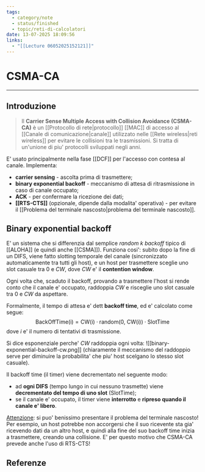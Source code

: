 ```yaml
---
tags:
  - category/note
  - status/finished
  - topic/reti-di-calcolatori
date: 13-07-2025 18:09:56
links:
  - "[[Lecture 06052025152121]]"
---
```

# CSMA-CA
---
## Introduzione
> Il **Carrier Sense Multiple Access with Collision Avoidance (CSMA-CA)** è un [[Protocollo di rete|protocollo]] [[MAC]] di accesso al [[Canale di comunicazione|canale]] utilizzato nelle [[Rete wireless|reti wireless]] per evitare le collisioni tra le trasmissioni. Si tratta di un'unione di piu' protocolli sviluppati negli anni.

E' usato principalmente nella fase [[DCF]] per l'accesso con contesa al canale. Implementa:
- **carrier sensing** - ascolta prima di trasmettere;
- **binary exponential backoff** - meccanismo di attesa di ritrasmissione in caso di canale occupato;
- **ACK** - per confermare la ricezione dei dati;
- **[[RTS-CTS]]** (opzionale, dipende dalla modalita' operativa) - per evitare il [[Problema del terminale nascosto|problema del terminale nascosto]].

## Binary exponential backoff
E' un sistema che si differenzia dal semplice _random k backoff_ tipico di [[ALOHA]] (e quindi anche [[CSMA]]). Funziona cosi': subito dopo la fine di un DIFS, viene fatto slotting temporale del canale (sincronizzato automaticamente tra tutti gli host), e un host per trasmettere sceglie uno slot casuale tra $0$ e $CW$, dove $CW$ e' il **contention window**.

Ogni volta che, scaduto il backoff, provando a trasmettere l'host si rende conto che il canale e' occupato, raddoppia $CW$ e risceglie uno slot casuale tra $0$ e $CW$ da aspettare.

Formalmente, il tempo di attesa e' dett **backoff time**, ed e' calcolato come segue:
$$\text{BackOffTime(i)} = \text{CW(i)} \cdot \text{random(0, CW(i))} \cdot \text{SlotTime}$$
dove $i$ e' il numero di tentativi di trasmissione.

Si dice esponenziale perche' $CW$ raddoppia ogni volta:
![[binary-exponential-backoff-cw.png]]
(chiaramente il meccanismo del raddoppio serve per diminuire la probabilita' che piu' host scelgano lo stesso slot casuale).

Il backoff time (il timer) viene decrementato nel seguente modo:
- ad **ogni DIFS** (tempo lungo in cui nessuno trasmette) viene **decrementato del tempo di uno slot** ($\text{SlotTime}$);
- se il canale e' occupato, il timer viene **interrotto** e **ripreso quando il canale e' libero**.

<u>Attenzione</u>: si puo' benissimo presentare il problema del terminale nascosto! Per esempio, un host potrebbe non accorgersi che il suo ricevente sta gia' ricevendo dati da un altro host, e quindi alla fine del suo backoff time inizia a trasmettere, creando una collisione. E' per questo motivo che CSMA-CA prevede anche l'uso di RTS-CTS!

## Referenze